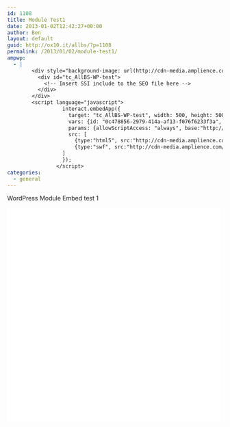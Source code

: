 ```yaml
---
id: 1108
title: Module Test1
date: 2013-01-02T12:42:27+00:00
author: Ben
layout: default
guid: http://ox10.it/allbs/?p=1108
permalink: /2013/01/02/module-test1/
ampwp:
  - |
        <div style="background-image: url(http://cdn-media.amplience.com/Evaluations/benco/0c478856-2979-414a-af13-f076f6233f3a.jpg); background-size: 500px 500px; height: 500px; width: 500px; background-color: #FFFFFF;">
          <div id="tc_AllBS-WP-test">
            <!-- Insert SSI include to the SEO file here -->
          </div>
        </div>
        <script language="javascript">
                  interact.embedApp({
                    target: "tc_AllBS-WP-test", width: 500, height: 500,
                    vars: {id: "0c478856-2979-414a-af13-f076f6233f3a", resolveJSPath:"true"},
                    params: {allowScriptAccess: "always", base:"http://cdn-media.amplience.com/Evaluations/benco/", wmode: "transparent" },
                    src: [
                      {type:"html5", src:"http://cdn-media.amplience.com/Evaluations/benco/tcplayer.js", xd: ["http://cdn-media.amplience.com/xd.html"]},
                      {type:"swf", src:"http://cdn-media.amplience.com/Evaluations/benco/tcplayer.swf",version:"9.0.0"}
                  ]
                  });
                </script>
categories:
  - general
---
```

WordPress Module Embed test 1


  


<div style="background-image: url(http://cdn-media.amplience.com/Evaluations/benco/0c478856-2979-414a-af13-f076f6233f3a.jpg); background-size: 500px 500px; height: 500px; width: 500px; background-color: #FFFFFF;">
  <div id="tc_AllBS-WP-test">
    <!-- Insert SSI include to the SEO file here -->
  </div>
</div>